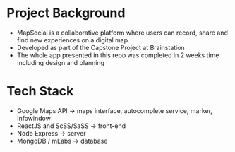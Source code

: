 # Project Background
- MapSocial is a collaborative platform where users can record, share and find new experiences on a digital map
- Developed as part of the Capstone Project at Brainstation
- The whole app presented in this repo was completed in 2 weeks time including design and planning

# Tech Stack
- Google Maps API       -> maps interface, autocomplete service, marker, infowindow
- ReactJS and ScSS/SaSS -> front-end
- Node Express          -> server
- MongoDB / mLabs       -> database

